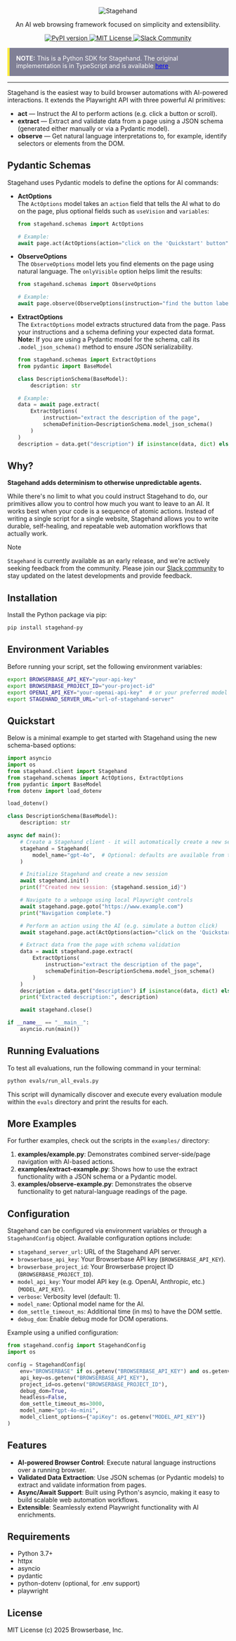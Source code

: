 <div id="toc" align="center">
  <ul style="list-style: none">
    <a href="https://stagehand.dev">
      <picture>
        <source media="(prefers-color-scheme: dark)" srcset="https://stagehand.dev/logo-dark.svg" />
        <img alt="Stagehand" src="https://stagehand.dev/logo-light.svg" />
      </picture>
    </a>
  </ul>
</div>

<p align="center">
  An AI web browsing framework focused on simplicity and extensibility.<br>
</p>

<p align="center">
  <a href="https://pypi.org/project/stagehand-py">
    <picture>
      <source media="(prefers-color-scheme: dark)" srcset="https://img.shields.io/pypi/v/stagehand-py.svg?style=for-the-badge" />
      <img alt="PyPI version" src="https://img.shields.io/pypi/v/stagehand-py.svg?style=for-the-badge" />
    </picture>
  </a>
  <a href="https://github.com/browserbase/stagehand/tree/main?tab=MIT-1-ov-file#MIT-1-ov-file">
    <picture>
      <source media="(prefers-color-scheme: dark)" srcset="https://stagehand.dev/api/assets/license?mode=dark" />
      <img alt="MIT License" src="https://stagehand.dev/api/assets/license?mode=light" />
    </picture>
  </a>
  <a href="https://join.slack.com/t/stagehand-dev/shared_invite/zt-2tdncfgkk-fF8y5U0uJzR2y2_M9c9OJA">
    <picture>
      <source media="(prefers-color-scheme: dark)" srcset="https://stagehand.dev/api/assets/slack?mode=dark" />
      <img alt="Slack Community" src="https://stagehand.dev/api/assets/slack?mode=light" />
    </picture>
  </a>
</p>

<div class="note" style="background-color: #808096; border-left: 5px solid #ffeb3b; padding: 15px; margin: 10px 0; color: white;">
  <strong>NOTE:</strong> This is a Python SDK for Stagehand. The original implementation is in TypeScript and is available <a href="https://github.com/browserbase/stagehand" style="color: blue;">here</a>.
</div>

---

Stagehand is the easiest way to build browser automations with AI-powered interactions. It extends the Playwright API with three powerful AI primitives:

- **act** — Instruct the AI to perform actions (e.g. click a button or scroll).
- **extract** — Extract and validate data from a page using a JSON schema (generated either manually or via a Pydantic model).
- **observe** — Get natural language interpretations to, for example, identify selectors or elements from the DOM.
## Pydantic Schemas

Stagehand uses Pydantic models to define the options for AI commands:

- **ActOptions**  
  The `ActOptions` model takes an `action` field that tells the AI what to do on the page, plus optional fields such as `useVision` and `variables`:
  ```python
  from stagehand.schemas import ActOptions
  
  # Example:
  await page.act(ActOptions(action="click on the 'Quickstart' button"))
  ```

- **ObserveOptions**  
  The `ObserveOptions` model lets you find elements on the page using natural language. The `onlyVisible` option helps limit the results:
  ```python
  from stagehand.schemas import ObserveOptions
  
  # Example:
  await page.observe(ObserveOptions(instruction="find the button labeled 'News'", onlyVisible=True))
  ```

- **ExtractOptions**  
  The `ExtractOptions` model extracts structured data from the page. Pass your instructions and a schema defining your expected data format. **Note:** If you are using a Pydantic model for the schema, call its `.model_json_schema()` method to ensure JSON serializability.
  ```python
  from stagehand.schemas import ExtractOptions
  from pydantic import BaseModel
  
  class DescriptionSchema(BaseModel):
      description: str
  
  # Example:
  data = await page.extract(
      ExtractOptions(
          instruction="extract the description of the page",
          schemaDefinition=DescriptionSchema.model_json_schema()
      )
  )
  description = data.get("description") if isinstance(data, dict) else data.description
  ```

## Why?
**Stagehand adds determinism to otherwise unpredictable agents.**

While there's no limit to what you could instruct Stagehand to do, our primitives allow you to control how much you want to leave to an AI. It works best when your code is a sequence of atomic actions. Instead of writing a single script for a single website, Stagehand allows you to write durable, self-healing, and repeatable web automation workflows that actually work.

> [!NOTE] 
> `Stagehand` is currently available as an early release, and we're actively seeking feedback from the community. Please join our [Slack community](https://join.slack.com/t/stagehand-dev/shared_invite/zt-2tdncfgkk-fF8y5U0uJzR2y2_M9c9OJA) to stay updated on the latest developments and provide feedback.


## Installation

Install the Python package via pip:

```bash
pip install stagehand-py
```

## Environment Variables

Before running your script, set the following environment variables:

```bash
export BROWSERBASE_API_KEY="your-api-key"
export BROWSERBASE_PROJECT_ID="your-project-id"
export OPENAI_API_KEY="your-openai-api-key"  # or your preferred model's API key
export STAGEHAND_SERVER_URL="url-of-stagehand-server"
```

## Quickstart

Below is a minimal example to get started with Stagehand using the new schema-based options:

```python
import asyncio
import os
from stagehand.client import Stagehand
from stagehand.schemas import ActOptions, ExtractOptions
from pydantic import BaseModel
from dotenv import load_dotenv

load_dotenv()

class DescriptionSchema(BaseModel):
    description: str

async def main():
    # Create a Stagehand client - it will automatically create a new session if needed
    stagehand = Stagehand(
        model_name="gpt-4o",  # Optional: defaults are available from the server
    )

    # Initialize Stagehand and create a new session
    await stagehand.init()
    print(f"Created new session: {stagehand.session_id}")

    # Navigate to a webpage using local Playwright controls
    await stagehand.page.goto("https://www.example.com")
    print("Navigation complete.")

    # Perform an action using the AI (e.g. simulate a button click)
    await stagehand.page.act(ActOptions(action="click on the 'Quickstart' button"))

    # Extract data from the page with schema validation
    data = await stagehand.page.extract(
        ExtractOptions(
            instruction="extract the description of the page",
            schemaDefinition=DescriptionSchema.model_json_schema()
        )
    )
    description = data.get("description") if isinstance(data, dict) else data.description
    print("Extracted description:", description)

    await stagehand.close()

if __name__ == "__main__":
    asyncio.run(main())
```


## Running Evaluations

To test all evaluations, run the following command in your terminal:


```bash
python evals/run_all_evals.py
```

This script will dynamically discover and execute every evaluation module within the `evals` directory and print the results for each.


## More Examples

For further examples, check out the scripts in the `examples/` directory:

1. **examples/example.py**: Demonstrates combined server-side/page navigation with AI-based actions.
2. **examples/extract-example.py**: Shows how to use the extract functionality with a JSON schema or a Pydantic model.
3. **examples/observe-example.py**: Demonstrates the observe functionality to get natural-language readings of the page.

## Configuration

Stagehand can be configured via environment variables or through a `StagehandConfig` object. Available configuration options include:

- `stagehand_server_url`: URL of the Stagehand API server.
- `browserbase_api_key`: Your Browserbase API key (`BROWSERBASE_API_KEY`).
- `browserbase_project_id`: Your Browserbase project ID (`BROWSERBASE_PROJECT_ID`).
- `model_api_key`: Your model API key (e.g. OpenAI, Anthropic, etc.) (`MODEL_API_KEY`).
- `verbose`: Verbosity level (default: 1).
- `model_name`: Optional model name for the AI.
- `dom_settle_timeout_ms`: Additional time (in ms) to have the DOM settle.
- `debug_dom`: Enable debug mode for DOM operations.

Example using a unified configuration:

```python
from stagehand.config import StagehandConfig
import os

config = StagehandConfig(
    env="BROWSERBASE" if os.getenv("BROWSERBASE_API_KEY") and os.getenv("BROWSERBASE_PROJECT_ID") else "LOCAL",
    api_key=os.getenv("BROWSERBASE_API_KEY"),
    project_id=os.getenv("BROWSERBASE_PROJECT_ID"),
    debug_dom=True,
    headless=False,
    dom_settle_timeout_ms=3000,
    model_name="gpt-4o-mini",
    model_client_options={"apiKey": os.getenv("MODEL_API_KEY")}
)
```

## Features

- **AI-powered Browser Control**: Execute natural language instructions over a running browser.
- **Validated Data Extraction**: Use JSON schemas (or Pydantic models) to extract and validate information from pages.
- **Async/Await Support**: Built using Python's asyncio, making it easy to build scalable web automation workflows.
- **Extensible**: Seamlessly extend Playwright functionality with AI enrichments.

## Requirements

- Python 3.7+
- httpx
- asyncio
- pydantic
- python-dotenv (optional, for .env support)
- playwright

## License

MIT License (c) 2025 Browserbase, Inc.
